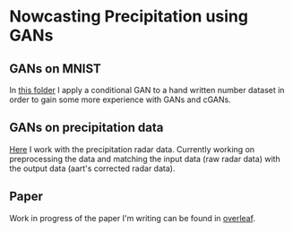 # Nowcasting Precipitation using GANs

## GANs on MNIST
In [this folder](https://github.com/KoertS/KNMI_Internship_GANs/tree/main/dcgan_MNIST) I apply a conditional GAN to a hand written number dataset in order to gain some more experience with GANs and cGANs.

## GANs on precipitation data

[Here](https://github.com/KoertS/KNMI_Internship_GANs/tree/main/dcgan_MNIST) I work with the precipitation radar data. Currently working on preprocessing the data and matching the input data (raw radar data) with the output data (aart's corrected radar data).

## Paper
Work in progress of the paper I'm writing can be found in [overleaf](https://www.overleaf.com/read/nqbdxkjnnqyv).
